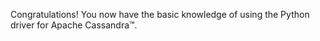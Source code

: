 Congratulations! You now have the basic knowledge of using the Python driver for Apache Cassandra™.
